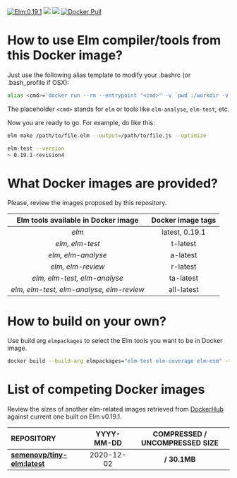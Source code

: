 [![Elm:0.19.1](https://img.shields.io/badge/Elm-0.19.1-green.svg)](https://elm-lang.org/)
[![](https://img.shields.io/docker/image-size/semenovp/tiny-elm/latest)](https://hub.docker.com/r/semenovp/tiny-elm/)
[![](https://img.shields.io/microbadger/layers/semenovp/tiny-elm/latest)](https://microbadger.com/images/semenovp/tiny-elm/)
[![Docker Pull](https://img.shields.io/docker/pulls/semenovp/tiny-elm.svg)](https://hub.docker.com/r/semenovp/tiny-elm/)


# How to use Elm compiler/tools from this Docker image?
Just use the following alias template to modify your .bashrc (or .bash_profile if OSX):
```bash
alias <cmd>='docker run --rm --entrypoint "<cmd>" -v `pwd`:/workdir -v `pwd`/.elm:/.elm -w /workdir -e http_proxy -e https_proxy semenovp/tiny-elm:ta-latest'
```

The placeholder `<cmd>` stands for `elm` or tools like `elm-analyse`, `elm-test`, etc.

Now you are ready to go. For example, do like this:
```bash
elm make /path/to/file.elm --output=/path/to/file.js --optimize

elm-test --version
> 0.19.1-revision4
```


# What Docker images are provided?
Please, review the images proposed by this repository.

| Elm tools available in Docker image | Docker image tags |
|:-----------------------------------:|:-----------------:|
| *elm* | latest, 0.19.1 |
| *elm, elm-test* | t-latest |
| *elm, elm-analyse* | a-latest |
| *elm, elm-review* | r-latest |
| *elm, elm-test, elm-analyse* | ta-latest |
| *elm, elm-test, elm-analyse, elm-review* | all-latest |


# How to build on your own?
Use build arg `elmpackages` to select the Elm tools you want to be in Docker image.
```bash
docker build --build-arg elmpackages="elm-test elm-coverage elm-esm" -t semenovp/tiny-elm:tce-latest .
```

# List of competing Docker images

Review the sizes of another elm-related images retrieved from [DockerHub](https://hub.docker.com) against current one built on Elm v0.19.1.

| REPOSITORY | YYYY-MM-DD | COMPRESSED / UNCOMPRESSED SIZE |
|:-----------|:----------:|:------------------------------:|
| **[semenovp/tiny-elm:latest](https://hub.docker.com/r/semenovp/tiny-elm/)** | 2020-12-02 | **/ 30.1MB** |
